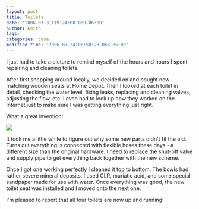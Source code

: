 ```yaml
---
layout: post
title: Toilets
date: '2006-03-31T19:24:00.000-06:00'
author: Keith
tags:
categories: casa
modified_time: '2006-07-24T08:58:23.053-05:00'
---
```

I just had to take a picture to remind myself of the hours and hours I
spent repairing and cleaning toilets.

After first shopping around locally, we decided on and bought new
matching wooden seats at Home Depot. Then I looked at each toilet in
detail, checking the water level, fixing leaks, replacing and cleaning
valves, adjusting the flow, etc. I even had to look up how they worked
on the Internet just to make sure I was getting everything just right.

What a great invention!

[![]({{site.baseurl}}/assets/images/IMG_2926.jpg)]({{site.baseurl}}/assets/images/IMG_2926.jpg)

It took me a little while to figure out why some new parts didn't fit
the old. Turns out everything is connected with flexible hoses these
days - a different size than the original hardware. I need to replace
the shut-off valve and supply pipe to get everything back together with
the new scheme.

Once I got one working perfectly I cleaned it top to bottom. The bowls
had rather severe mineral deposits. I used CLR, muriatic acid, and some
special sandpaper made for use with water. Once everything was good, the
new toilet seat was installed and I moved onto the next one.

I'm pleased to report that all four toilets are now up and running!
